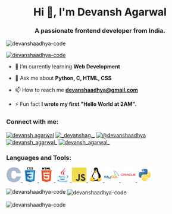 <h1 align="center">Hi 👋, I'm Devansh Agarwal</h1>
<h3 align="center">A passionate frontend developer from India.</h3>

<p align="left"> <img src="https://komarev.com/ghpvc/?username=devanshaadhya-code&label=Profile%20views&color=0e75b6&style=flat" alt="devanshaadhya-code" /> </p>

<p align="left"> <a href="https://github.com/ryo-ma/github-profile-trophy"><img src="https://github-profile-trophy.vercel.app/?username=devanshaadhya-code" alt="devanshaadhya-code" /></a> </p>

- 🌱 I’m currently learning **Web Development**

- 💬 Ask me about **Python, C, HTML, CSS**

- 📫 How to reach me **devanshaadhya@gmail.com**

- ⚡ Fun fact **I wrote my first "Hello World at 2AM".**

<h3 align="left">Connect with me:</h3>
<p align="left">
<a href="https://linkedin.com/in/devansh agarwal" target="blank"><img align="center" src="https://raw.githubusercontent.com/rahuldkjain/github-profile-readme-generator/master/src/images/icons/Social/linked-in-alt.svg" alt="devansh agarwal" height="30" width="40" /></a>
<a href="https://instagram.com/_devanshag._" target="blank"><img align="center" src="https://raw.githubusercontent.com/rahuldkjain/github-profile-readme-generator/master/src/images/icons/Social/instagram.svg" alt="_devanshag._" height="30" width="40" /></a>
<a href="https://www.hackerrank.com/@devanshaadhya" target="blank"><img align="center" src="https://raw.githubusercontent.com/rahuldkjain/github-profile-readme-generator/master/src/images/icons/Social/hackerrank.svg" alt="@devanshaadhya" height="30" width="40" /></a>
<a href="https://codeforces.com/profile/devansh_agarwal_" target="blank"><img align="center" src="https://raw.githubusercontent.com/rahuldkjain/github-profile-readme-generator/master/src/images/icons/Social/codeforces.svg" alt="devansh_agarwal_" height="30" width="40" /></a>
<a href="https://www.leetcode.com/devansh_agarwal_" target="blank"><img align="center" src="https://raw.githubusercontent.com/rahuldkjain/github-profile-readme-generator/master/src/images/icons/Social/leet-code.svg" alt="devansh_agarwal_" height="30" width="40" /></a>
</p>

<h3 align="left">Languages and Tools:</h3>
<p align="left"> <a href="https://www.cprogramming.com/" target="_blank" rel="noreferrer"> <img src="https://raw.githubusercontent.com/devicons/devicon/master/icons/c/c-original.svg" alt="c" width="40" height="40"/> </a> <a href="https://www.w3schools.com/css/" target="_blank" rel="noreferrer"> <img src="https://raw.githubusercontent.com/devicons/devicon/master/icons/css3/css3-original-wordmark.svg" alt="css3" width="40" height="40"/> </a> <a href="https://www.w3.org/html/" target="_blank" rel="noreferrer"> <img src="https://raw.githubusercontent.com/devicons/devicon/master/icons/html5/html5-original-wordmark.svg" alt="html5" width="40" height="40"/> </a> <a href="https://www.java.com" target="_blank" rel="noreferrer"> <img src="https://raw.githubusercontent.com/devicons/devicon/master/icons/java/java-original.svg" alt="java" width="40" height="40"/> </a> <a href="https://developer.mozilla.org/en-US/docs/Web/JavaScript" target="_blank" rel="noreferrer"> <img src="https://raw.githubusercontent.com/devicons/devicon/master/icons/javascript/javascript-original.svg" alt="javascript" width="40" height="40"/> </a> <a href="https://www.linux.org/" target="_blank" rel="noreferrer"> <img src="https://raw.githubusercontent.com/devicons/devicon/master/icons/linux/linux-original.svg" alt="linux" width="40" height="40"/> </a> <a href="https://www.mysql.com/" target="_blank" rel="noreferrer"> <img src="https://raw.githubusercontent.com/devicons/devicon/master/icons/mysql/mysql-original-wordmark.svg" alt="mysql" width="40" height="40"/> </a> <a href="https://www.oracle.com/" target="_blank" rel="noreferrer"> <img src="https://raw.githubusercontent.com/devicons/devicon/master/icons/oracle/oracle-original.svg" alt="oracle" width="40" height="40"/> </a> <a href="https://www.python.org" target="_blank" rel="noreferrer"> <img src="https://raw.githubusercontent.com/devicons/devicon/master/icons/python/python-original.svg" alt="python" width="40" height="40"/> </a> </p>

<p><img align="left" src="https://github-readme-stats.vercel.app/api/top-langs?username=devanshaadhya-code&show_icons=true&locale=en&layout=compact" alt="devanshaadhya-code" /></p>

<p>&nbsp;<img align="center" src="https://github-readme-stats.vercel.app/api?username=devanshaadhya-code&show_icons=true&locale=en" alt="devanshaadhya-code" /></p>

<p><img align="center" src="https://github-readme-streak-stats.herokuapp.com/?user=devanshaadhya-code&" alt="devanshaadhya-code" /></p>
